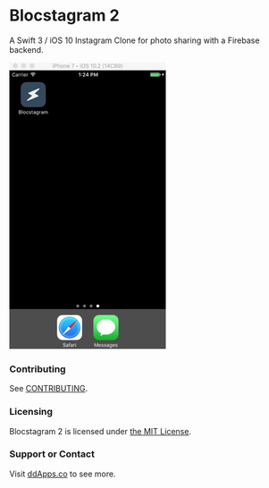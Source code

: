 # Blocstagram 2
A Swift 3 / iOS 10 Instagram Clone for photo sharing with a Firebase backend.

![](art/screenshot/blocstagram05.gif?raw=true)

### Contributing
See [CONTRIBUTING](CONTRIBUTING.md).

### Licensing
Blocstagram 2 is licensed under [the MIT License](LICENSE).

### Support or Contact
Visit [ddApps.co](http://ddapps.co) to see more.

